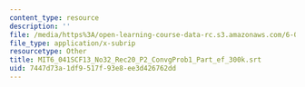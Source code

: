 ```yaml
---
content_type: resource
description: ''
file: /media/https%3A/open-learning-course-data-rc.s3.amazonaws.com/6-041sc-probabilistic-systems-analysis-and-applied-probability-fall-2013/7447d73a1df9517f93e8ee3d426762dd_MIT6_041SCF13_No32_Rec20_P2_ConvgProb1_Part_ef_300k.vtt
file_type: application/x-subrip
resourcetype: Other
title: MIT6_041SCF13_No32_Rec20_P2_ConvgProb1_Part_ef_300k.srt
uid: 7447d73a-1df9-517f-93e8-ee3d426762dd
---
```

